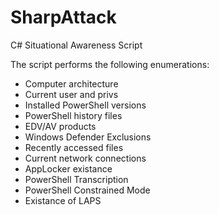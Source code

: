 # SharpAttack
C# Situational Awareness Script

The script performs the following enumerations:

* Computer architecture
* Current user and privs
* Installed PowerShell versions
* PowerShell history files
* EDV/AV products
* Windows Defender Exclusions
* Recently accessed files
* Current network connections
* AppLocker existance
* PowerShell Transcription 
* PowerShell Constrained Mode
* Existance of LAPS


